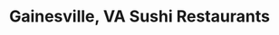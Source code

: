 ---
layout: city
title: Gainesville, VA Sushi Restaurants
permalink: /virginia/gainesville/
stateAbbr: VA
stateName: Virginia
cityName: Gainesville
---